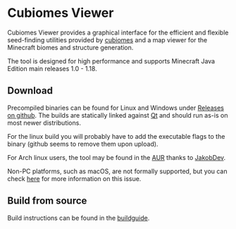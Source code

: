 # Cubiomes Viewer

Cubiomes Viewer provides a graphical interface for the efficient and flexible seed-finding utilities provided by [cubiomes](https://github.com/Cubitect/cubiomes) and a map viewer for the Minecraft biomes and structure generation.

The tool is designed for high performance and supports Minecraft Java Edition main releases 1.0 - 1.18.


## Download

Precompiled binaries can be found for Linux and Windows under [Releases on github](https://github.com/Cubitect/cubiomes-viewer/releases). The builds are statically linked against [Qt](https://www.qt.io) and should run as-is on most newer distributions.

For the linux build you will probably have to add the executable flags to the binary (github seems to remove them upon upload).

For Arch linux users, the tool may be found in the [AUR](https://aur.archlinux.org/packages/cubiomes-viewer) thanks to [JakobDev](https://github.com/JakobDev).

Non-PC platforms, such as macOS, are not formally supported, but you can check [here](https://github.com/Cubitect/cubiomes-viewer/issues/107) for more information on this issue.


## Build from source

Build instructions can be found in the [buildguide](buildguide.md).

